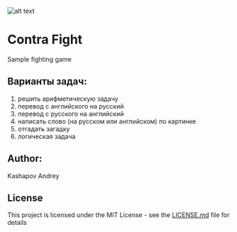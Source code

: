 ![alt text](https://upload.wikimedia.org/wikipedia/ru/e/ee/Contral_%28logo%29.png)
# Contra Fight
Sample fighting game

## Варианты задач: 
1) решить арифметическую задачу
2) перевод с английского на русский
3) перевод с русского на английский
4) написать слово (на русском или английском) по картинке
5) отгадать загадку
6) логическая задача

## Author: 
Kashapov Andrey

## License
This project is licensed under the MIT License - see the [LICENSE.md](LICENSE.md) file for details

